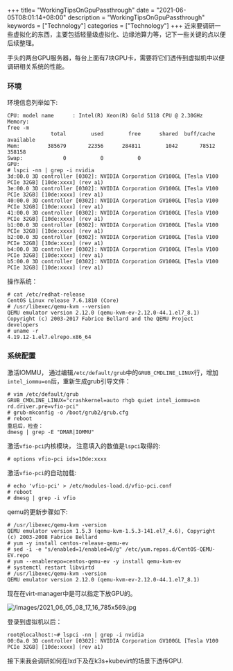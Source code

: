+++
title= "WorkingTipsOnGpuPassthrough"
date = "2021-06-05T08:01:14+08:00"
description = "WorkingTipsOnGpuPassthrough"
keywords = ["Technology"]
categories = ["Technology"]
+++
近来要调研一些虚拟化的东西，主要包括轻量级虚拟化、边缘池算力等，记下一些关键的点以便后续整理。    

手头的两台GPU服务器，每台上面有7块GPU卡，需要将它们透传到虚拟机中以便调研相关系统的性能。    

### 环境
环境信息列举如下:    

```
CPU: model name      : Intel(R) Xeon(R) Gold 5118 CPU @ 2.30GHz
Memory: 
free -m
              total        used        free      shared  buff/cache   available
Mem:         385679       22356      284811        1042       78512      358158
Swap:             0           0           0
GPU: 
# lspci -nn | grep -i nvidia
3d:00.0 3D controller [0302]: NVIDIA Corporation GV100GL [Tesla V100 PCIe 32GB] [10de:xxxx] (rev a1)
3e:00.0 3D controller [0302]: NVIDIA Corporation GV100GL [Tesla V100 PCIe 32GB] [10de:xxxx] (rev a1)
40:00.0 3D controller [0302]: NVIDIA Corporation GV100GL [Tesla V100 PCIe 32GB] [10de:xxxx] (rev a1)
41:00.0 3D controller [0302]: NVIDIA Corporation GV100GL [Tesla V100 PCIe 32GB] [10de:xxxx] (rev a1)
b1:00.0 3D controller [0302]: NVIDIA Corporation GV100GL [Tesla V100 PCIe 32GB] [10de:xxxx] (rev a1)
b2:00.0 3D controller [0302]: NVIDIA Corporation GV100GL [Tesla V100 PCIe 32GB] [10de:xxxx] (rev a1)
b4:00.0 3D controller [0302]: NVIDIA Corporation GV100GL [Tesla V100 PCIe 32GB] [10de:xxxx] (rev a1)
b5:00.0 3D controller [0302]: NVIDIA Corporation GV100GL [Tesla V100 PCIe 32GB] [10de:xxxx] (rev a1)
```
操作系统：   

```
# cat /etc/redhat-release 
CentOS Linux release 7.6.1810 (Core) 
# /usr/libexec/qemu-kvm --version
QEMU emulator version 2.12.0 (qemu-kvm-ev-2.12.0-44.1.el7_8.1)
Copyright (c) 2003-2017 Fabrice Bellard and the QEMU Project developers
# uname -r
4.19.12-1.el7.elrepo.x86_64
```

### 系统配置
激活IOMMU， 通过编辑`/etc/default/grub`中的`GRUB_CMDLINE_LINUX`行，增加`intel_iommu=on`后，重新生成grub引导文件：    

```
# vim /etc/default/grub
GRUB_CMDLINE_LINUX="crashkernel=auto rhgb quiet intel_iommu=on rd.driver.pre=vfio-pci"
# grub-mkconfig -o /boot/grub2/grub.cfg
# reboot
重启后，检查：   
dmesg | grep -E "DMAR|IOMMU"

```
激活`vfio-pci`内核模块， 注意填入的数值是`lspci`取得的:    

```
# options vfio-pci ids=10de:xxxx
```
激活`vfio-pci`的自动加载:    

```
# echo 'vfio-pci' > /etc/modules-load.d/vfio-pci.conf
# reboot
# dmesg | grep -i vfio
```
qemu的更新步骤如下:    

```
# /usr/libexec/qemu-kvm -version
QEMU emulator version 1.5.3 (qemu-kvm-1.5.3-141.el7_4.6), Copyright (c) 2003-2008 Fabrice Bellard
# yum -y install centos-release-qemu-ev
# sed -i -e "s/enabled=1/enabled=0/g" /etc/yum.repos.d/CentOS-QEMU-EV.repo
# yum --enablerepo=centos-qemu-ev -y install qemu-kvm-ev
# systemctl restart libvirtd
# /usr/libexec/qemu-kvm -version
QEMU emulator version 2.12.0 (qemu-kvm-ev-2.12.0-44.1.el7_8.1)
```
现在在virt-manager中是可以指定下放GPU的。   

![/images/2021_06_05_08_17_16_785x569.jpg](/images/2021_06_05_08_17_16_785x569.jpg)

登录到虚拟机以后：   

```
root@localhost:~# lspci -nn | grep -i nvidia
00:0a.0 3D controller [0302]: NVIDIA Corporation GV100GL [Tesla V100 PCIe 32GB] [10de:xxxx] (rev a1)
```

接下来我会调研如何在lxd下及在k3s+kubevirt的场景下透传GPU.     
